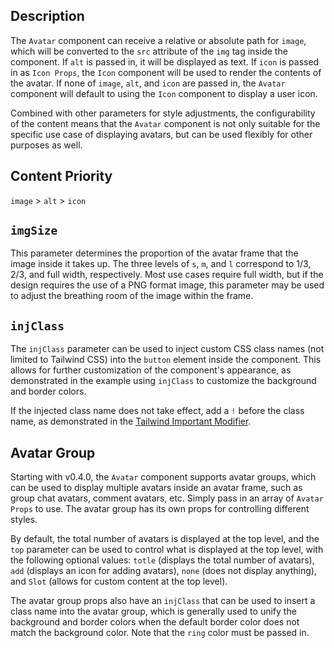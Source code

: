 ## Description

The `Avatar` component can receive a relative or absolute path for `image`, which will be converted to the `src` attribute of the `img` tag inside the component. If `alt` is passed in, it will be displayed as text. If `icon` is passed in as `Icon Props`, the `Icon` component will be used to render the contents of the avatar. If none of `image`, `alt`, and `icon` are passed in, the `Avatar` component will default to using the `Icon` component to display a user icon.

Combined with other parameters for style adjustments, the configurability of the content means that the `Avatar` component is not only suitable for the specific use case of displaying avatars, but can be used flexibly for other purposes as well.

## Content Priority

`image` > `alt` > `icon`

## `imgSize`

This parameter determines the proportion of the avatar frame that the image inside it takes up. The three levels of `s`, `m`, and `l` correspond to 1/3, 2/3, and full width, respectively. Most use cases require full width, but if the design requires the use of a PNG format image, this parameter may be used to adjust the breathing room of the image within the frame.

## `injClass`

The `injClass` parameter can be used to inject custom CSS class names (not limited to Tailwind CSS) into the `button` element inside the component. This allows for further customization of the component's appearance, as demonstrated in the example using `injClass` to customize the background and border colors.

If the injected class name does not take effect, add a `!` before the class name, as demonstrated in the [Tailwind Important Modifier](https://tailwindcss.com/docs/configuration#important-modifier).

## Avatar Group

Starting with v0.4.0, the `Avatar` component supports avatar groups, which can be used to display multiple avatars inside an avatar frame, such as group chat avatars, comment avatars, etc. Simply pass in an array of `Avatar Props` to use. The avatar group has its own props for controlling different styles.

By default, the total number of avatars is displayed at the top level, and the `top` parameter can be used to control what is displayed at the top level, with the following optional values: `totle` (displays the total number of avatars), `add` (displays an icon for adding avatars), `none` (does not display anything), and `Slot` (allows for custom content at the top level).

The avatar group props also have an `injClass` that can be used to insert a class name into the avatar group, which is generally used to unify the background and border colors when the default border color does not match the background color. Note that the `ring` color must be passed in.
